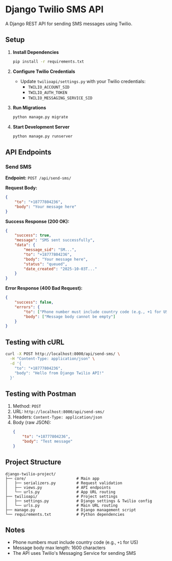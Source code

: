 # Django Twilio SMS API

A Django REST API for sending SMS messages using Twilio.

## Setup

1. **Install Dependencies**
   ```bash
   pip install -r requirements.txt
   ```

2. **Configure Twilio Credentials**
   - Update `twilioapi/settings.py` with your Twilio credentials:
     - `TWILIO_ACCOUNT_SID`
     - `TWILIO_AUTH_TOKEN`
     - `TWILIO_MESSAGING_SERVICE_SID`

3. **Run Migrations**
   ```bash
   python manage.py migrate
   ```

4. **Start Development Server**
   ```bash
   python manage.py runserver
   ```

## API Endpoints

### Send SMS

**Endpoint:** `POST /api/send-sms/`

**Request Body:**
```json
{
    "to": "+18777804236",
    "body": "Your message here"
}
```

**Success Response (200 OK):**
```json
{
    "success": true,
    "message": "SMS sent successfully",
    "data": {
        "message_sid": "SM...",
        "to": "+18777804236",
        "body": "Your message here",
        "status": "queued",
        "date_created": "2025-10-03T..."
    }
}
```

**Error Response (400 Bad Request):**
```json
{
    "success": false,
    "errors": {
        "to": ["Phone number must include country code (e.g., +1 for US)"],
        "body": ["Message body cannot be empty"]
    }
}
```

## Testing with cURL

```bash
curl -X POST http://localhost:8000/api/send-sms/ \
  -H "Content-Type: application/json" \
  -d '{
    "to": "+18777804236",
    "body": "Hello from Django Twilio API!"
  }'
```

## Testing with Postman

1. Method: `POST`
2. URL: `http://localhost:8000/api/send-sms/`
3. Headers: `Content-Type: application/json`
4. Body (raw JSON):
   ```json
   {
       "to": "+18777804236",
       "body": "Test message"
   }
   ```

## Project Structure

```
django-twilio-project/
├── core/                      # Main app
│   ├── serializers.py         # Request validation
│   ├── views.py               # API endpoints
│   └── urls.py                # App URL routing
├── twilioapi/                 # Project settings
│   ├── settings.py            # Django settings & Twilio config
│   └── urls.py                # Main URL routing
├── manage.py                  # Django management script
└── requirements.txt           # Python dependencies
```

## Notes

- Phone numbers must include country code (e.g., `+1` for US)
- Message body max length: 1600 characters
- The API uses Twilio's Messaging Service for sending SMS

